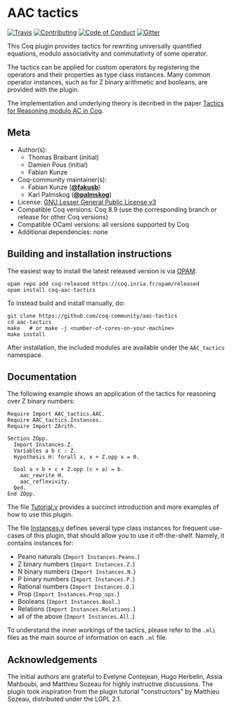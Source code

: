 # AAC tactics

[![Travis][travis-shield]][travis-link]
[![Contributing][contributing-shield]][contributing-link]
[![Code of Conduct][conduct-shield]][conduct-link]
[![Gitter][gitter-shield]][gitter-link]

[travis-shield]: https://travis-ci.com/coq-community/aac-tactics.svg?branch=master
[travis-link]: https://travis-ci.com/coq-community/aac-tactics/builds

[contributing-shield]: https://img.shields.io/badge/contributions-welcome-%23f7931e.svg
[contributing-link]: https://github.com/coq-community/manifesto/blob/master/CONTRIBUTING.md

[conduct-shield]: https://img.shields.io/badge/%E2%9D%A4-code%20of%20conduct-%23f15a24.svg
[conduct-link]: https://github.com/coq-community/manifesto/blob/master/CODE_OF_CONDUCT.md

[gitter-shield]: https://img.shields.io/badge/chat-on%20gitter-%23c1272d.svg
[gitter-link]: https://gitter.im/coq-community/Lobby

This Coq plugin provides tactics for rewriting universally quantified
equations, modulo associativity and commutativity of some operator.

The tactics can be applied for custom operators by registering the
operators and their properties as type class instances. Many common
operator instances, such as for Z binary arithmetic and booleans, are
provided with the plugin.

The implementation and underlying theory is decribed in the paper
[Tactics for Reasoning modulo AC in Coq](https://arxiv.org/abs/1106.4448).


## Meta

- Author(s):
  - Thomas Braibant (initial)
  - Damien Pous (initial)
  - Fabian Kunze
- Coq-community maintainer(s):
  - Fabian Kunze ([**@fakusb**](https://github.com/fakusb))
  - Karl Palmskog ([**@palmskog**](https://github.com/palmskog))
- License: [GNU Lesser General Public License v3](LICENSE)
- Compatible Coq versions: Coq 8.9 (use the corresponding branch or release for other Coq versions)
- Compatible OCaml versions: all versions supported by Coq
- Additional dependencies: none

## Building and installation instructions

The easiest way to install the latest released version is via
[OPAM](https://opam.ocaml.org/doc/Install.html):

```shell
opam repo add coq-released https://coq.inria.fr/opam/released
opam install coq-aac-tactics
```

To instead build and install manually, do:

``` shell
git clone https://github.com/coq-community/aac-tactics
cd aac-tactics
make   # or make -j <number-of-cores-on-your-machine>
make install
```

After installation, the included modules are available under
the `AAC_tactics` namespace.

## Documentation

The following example shows an application of the tactics for reasoning over Z binary numbers:
```coq
Require Import AAC_tactics.AAC.
Require AAC_tactics.Instances.
Require Import ZArith.

Section ZOpp.
  Import Instances.Z.
  Variables a b c : Z.
  Hypothesis H: forall x, x + Z.opp x = 0.

  Goal a + b + c + Z.opp (c + a) = b.
    aac_rewrite H.
    aac_reflexivity.
  Qed.
End ZOpp.
```

The file [Tutorial.v](theories/Tutorial.v) provides a succinct introduction
and more examples of how to use this plugin.

The file [Instances.v](theories/Instances.v) defines several type class instances
for frequent use-cases of this plugin, that should allow you to use it off-the-shelf.
Namely, it contains instances for:

- Peano naturals	(`Import Instances.Peano.`)
- Z binary numbers	(`Import Instances.Z.`)
- N binary numbers	(`Import Instances.N.`)
- P binary numbers	(`Import Instances.P.`)
- Rational numbers	(`Import Instances.Q.`)
- Prop			(`Import Instances.Prop_ops.`)
- Booleans		(`Import Instances.Bool.`)
- Relations		(`Import Instances.Relations.`)
- all of the above	(`Import Instances.All.`)

To understand the inner workings of the tactics, please refer to
the `.mli` files as the main source of information on each `.ml` file.

## Acknowledgements

The initial authors are grateful to Evelyne Contejean, Hugo Herbelin,
Assia Mahboubi, and Matthieu Sozeau for highly instructive discussions.
The plugin took inspiration from the plugin tutorial "constructors" by
Matthieu Sozeau, distributed under the LGPL 2.1.

